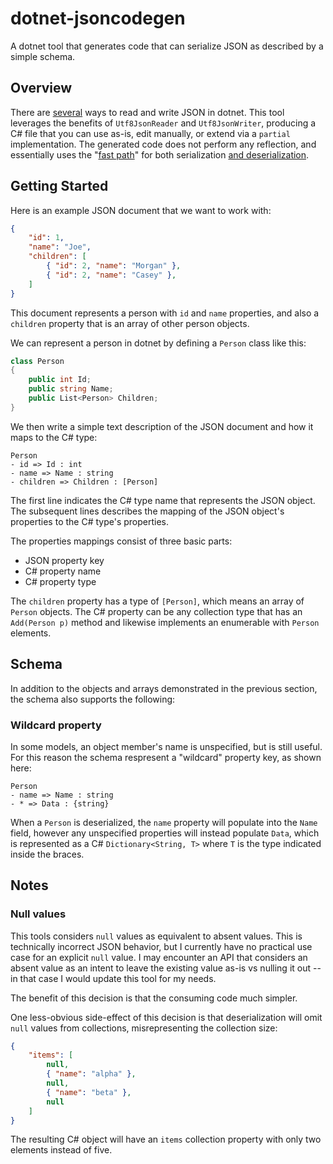 # dotnet-jsoncodegen

A dotnet tool that generates code that can serialize JSON as described by a simple schema.

## Overview

There are [several](https://learn.microsoft.com/en-us/dotnet/standard/serialization/system-text-json/overview) ways to read and write JSON in dotnet. This tool leverages the benefits of `Utf8JsonReader` and `Utf8JsonWriter`, producing a C# file that you can use as-is, edit manually, or extend via a `partial` implementation. The generated code does not perform any reflection, and essentially uses the "[fast path](https://learn.microsoft.com/en-us/dotnet/standard/serialization/system-text-json/reflection-vs-source-generation?pivots=dotnet-8-0#source-generation)" for both serialization [and deserialization](https://github.com/dotnet/runtime/issues/55043).

## Getting Started

Here is an example JSON document that we want to work with:

```json
{
    "id": 1,
    "name": "Joe",
    "children": [
        { "id": 2, "name": "Morgan" },
        { "id": 2, "name": "Casey" },
    ]
}
```

This document represents a person with `id` and `name` properties, and also a `children` property that is an array of other person objects.

We can represent a person in dotnet by defining a `Person` class like this:

```csharp
class Person
{
    public int Id;
    public string Name;
    public List<Person> Children;
}
```

We then write a simple text description of the JSON document and how it maps to the C# type:

```
Person
- id => Id : int
- name => Name : string
- children => Children : [Person]
```

The first line indicates the C# type name that represents the JSON object.
The subsequent lines describes the mapping of the JSON object's properties to the C# type's properties.

The properties mappings consist of three basic parts:
* JSON property key
* C# property name
* C# property type

The `children` property has a type of `[Person]`, which means an array of `Person` objects. The C# property can be any collection type that has an `Add(Person p)` method and likewise implements an enumerable with `Person` elements.

## Schema

In addition to the objects and arrays demonstrated in the previous section, the schema also supports the following:

### Wildcard property

In some models, an object member's name is unspecified, but is still useful. For this reason the schema respresent a "wildcard" property key, as shown here:

```
Person
- name => Name : string
- * => Data : {string}
```

When a `Person` is deserialized, the `name` property will populate into the `Name` field, however any unspecified properties will instead populate `Data`, which is represented as a C# `Dictionary<String, T>` where `T` is the type indicated inside the braces.

## Notes

### Null values

This tools considers `null` values as equivalent to absent values. This is technically incorrect JSON behavior, but I currently have no practical use case for an explicit `null` value. I may encounter an API that considers an absent value as an intent to leave the existing value as-is vs nulling it out -- in that case I would update this tool for my needs.

The benefit of this decision is that the consuming code much simpler.

One less-obvious side-effect of this decision is that deserialization will omit `null` values from collections, misrepresenting the collection size:

```json
{
    "items": [
        null,
        { "name": "alpha" },
        null,
        { "name": "beta" },
        null
    ]
}
```

The resulting C# object will have an `items` collection property with only two elements instead of five.
